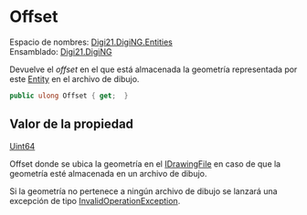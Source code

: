 # Offset

Espacio de nombres: [Digi21.DigiNG.Entities](https://app.gitbook.com/@digi21/s/ayuda-de-digi21/~/drafts/-MXR80mySoUUhqygVNjW/digi3d-net/programacion/.net/referencia/digi21.diging/digi21.diging.entities)   
Ensamblado: [Digi21.DigiNG](https://app.gitbook.com/@digi21/s/ayuda-de-digi21/~/drafts/-MXR80mySoUUhqygVNjW/digi3d-net/programacion/.net/referencia/digi21.diging)​‌

Devuelve el _offset_ en el que está almacenada la geometría representada por este [Entity](https://app.gitbook.com/@digi21/s/ayuda-de-digi21/~/drafts/-MXR80mySoUUhqygVNjW/digi3d-net/programacion/.net/referencia/digi21.diging/digi21.diging.entities/entity) en el archivo de dibujo.

```csharp
public ulong Offset { get;  }‌
```

## Valor de la propiedad <a id="valor-de-la-propiedad"></a>

[Uint64](https://docs.microsoft.com/en-us/dotnet/api/system.uint64?view=net-5.0)

‌Offset donde se ubica la geometría en el [IDrawingFile](../../../digi21.diging.io/idrawingfile/) en caso de que la geometría esté almacenada en un archivo de dibujo.

Si la geometría no pertenece a ningún archivo de dibujo se lanzará una excepción de tipo [InvalidOperationException](https://docs.microsoft.com/en-us/dotnet/api/system.invalidoperationexception?view=net-5.0).

